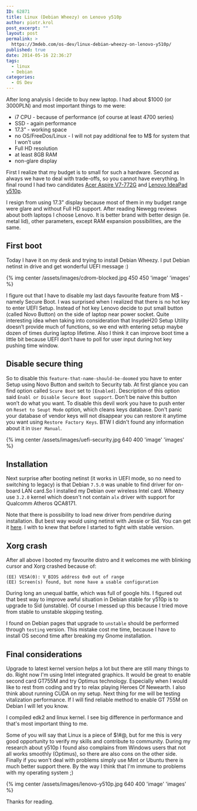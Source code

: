 ```yaml
---
ID: 62871
title: Linux (Debian Wheezy) on Lenovo y510p
author: piotr.krol
post_excerpt: ""
layout: post
permalink: >
  https://3mdeb.com/os-dev/linux-debian-wheezy-on-lenovo-y510p/
published: true
date: 2014-05-16 22:36:27
tags:
  - linux
  - Debian
categories:
  - OS Dev
---
```

After long analysis I decide to buy new laptop. I had about $1000
(or 3000PLN) and most important things to me were:

* i7 CPU - because of performance (of course at least 4700 series)
* SSD - again performance
* 17.3” - working space
* no OS/FreeDos/Linux - I will not pay additional fee to M$ for system that I won’t use
* Full HD resolution
* at least 8GB RAM
* non-glare display

First I realize that my budget is to small for such a hardware. Second as always
we have to deal with trade-offs, so you cannot have everything. In final round I had two candidates [Acer Aspire V7-772G](http://www.notebookcheck.net/Review-Acer-Aspire-V3-772G-747A321-Notebook.93916.0.html)
and [Lenovo IdeaPad y510p](http://www.notebookcheck.net/Review-Lenovo-IdeaPad-Y510p-Notebook.97470.0.html).

I resign from using 17.3" display because most of them in my budget range were
glare and without Full HD support. After reading Newegg reviews about both
laptops I choose Lenovo. It is better brand with better design (ie. metal lid),
other parameters, except RAM expansion possibilities, are the same.

## First boot
Today I have it on my desk and trying to install Debian Wheezy. I put Debian
netinst in drive and get wonderful UEFI message :)

{% img center /assets/images/cdrom-blocked.jpg 450 450 'image' 'images' %}

I figure out that I have to disable my last days favourite feature from M$ -
namely Secure Boot. I was surprised when I realized that there is no hot key to
enter UEFI Setup. Instead of hot key Lenovo decide to put small button (called
Novo Button) on the side of laptop near power socket. Quite interesting idea
when taking into consideration that InsydeH20 Setup Utility doesn’t provide
much of functions, so we end with entering setup maybe dozen of times during laptop
lifetime. Also I think it can improve boot time a little bit because UEFI don’t
have to poll for user input during hot key pushing time window.

## Disable secure thing

So to disable this `feature-that-name-should-be-doomed` you have to enter Setup
using Novo Button and switch to Security tab. At first glance you can find
option called `Scure Boot` set to `[Enabled]`. Description of this option said
`Enabl or Disable Secure Boot support`. Don’t be naive this button won’t do
what you want. To disable this devil work you have to push enter on `Reset to Seupt Mode`
option, which cleans keys database. Don't panic your database of
vendor keys will not disappear you can restore it anytime you want using
`Restore Factory Keys`. BTW I didn't found any information about it in `User Manual`.

{% img center /assets/images/uefi-security.jpg 640 400 'image' 'images' %}

## Installation

Next surprise after booting netinst (it works in UEFI mode, so no need to
switching to legacy) is that Debian `7.5.0` was unable to find driver for
on-board LAN card.So I installed my Debian over wireless Intel card. Wheezy use
`3.2.0` kernel which doesn't not contain `alx` driver with support for Qualcomm
Atheros QCA8171.

Note that there is possibility to load new driver from pendrive during
installation. But best way would using netinst with Jessie or Sid. You can get it [here](http://www.debian.org/devel/debian-installer/).
I with to knew that before I started to fight with stable version.

## Xorg crash

After all above I booted my favourite distro and it welcomes me with blinking
cursor and Xorg crashed because of:
```
(EE) VESA(0): V_BIOS address 0x0 out of range
(EE) Screen(s) found, but none have a usable configuration
```

During long an unequal battle, which was full of google hits. I figured out
that best way to improve awful situation in Debian stable for y510p is to
upgrade to Sid (unstable). Of course I messed up this because I tried move from
stable to unstable skipping testing.

I found on Debian pages that upgrade to `unstable` should be performed through
`testing` version. This mistake cost me time, because I have to install OS
second time after breaking my Gnome installation.

## Final considerations

Upgrade to latest kernel version helps a lot but there are still many things to
do. Right now I'm using Intel integrated graphics. It would be great to enable
second card GT755M and try Optimus technology. Especially when I would like to
rest from coding and try to relax playing Heroes Of Newearth. I also think
about running CUDA on my setup. Next thing for me will be testing vitalization
performance. If I will find reliable method to enable GT 755M on Debian I will
let you know.

I compiled edk2 and linux kernel. I see big difference in performance and
that's most important thing to me.

Some of you will say that Linux is a piece of $!#@, but for me this is very
good opportunity to verify my skills and contribute to community. During my
research about y510p I found also complains from Windows users that not all
works smoothly (Optimus), so there are also cons on the other side. Finally if
you won't deal with problems simply use Mint or Ubuntu there is much better
support there. By the way I think that I'm immune to problems with my operating
system ;)

{% img center /assets/images/lenovo-y510p.jpg 640 400 'image' 'images' %}

Thanks for reading.
